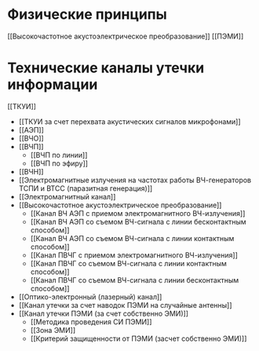 

# Физические принципы
[[Высокочастотное акустоэлектрическое преобразование]]
[[ПЭМИ]]

# Технические каналы утечки информации
[[ТКУИ]]

- [[ТКУИ за счет перехвата акустических сигналов микрофонами]]
- [[АЭП]]
- [[ВЧО]]
- [[ВЧП]]
	- [[ВЧП по линии]]
	- [[ВЧП по эфиру]]
- [[ВЧН]]
- [[Электромагнитные излучения на частотах работы ВЧ-генераторов ТСПИ и ВТСС (паразитная генерация)]]
- [[Электромагнитный канал]]
- [[Высокочастотное акустоэлектрическое преобразование]]
	- [[Канал ВЧ АЭП с приемом электромагнитного ВЧ-излучения]]
	- [[Канал ВЧ АЭП со съемом ВЧ-сигнала с линии бесконтактным способом]]
	- [[Канал ВЧ АЭП со съемом ВЧ-сигнала с линии контактным способом]]
	- [[Канал ПВЧГ с приемом электромагнитного ВЧ-излучения]]
	- [[Канал ПВЧГ со съемом ВЧ-сигнала с линии контактным способом]]
	- [[Канал ПВЧГ со съемом ВЧ-сигнала с линии бесконтактным способом]]
- [[Оптико-электронный (лазерный) канал]]
- [[Канал утечки за счет наводок ПЭМИ на случайные антенны]]
- [[Канал утечки ПЭМИ (за счет собственно ЭМИ)]]
	- [[Методика проведения СИ ПЭМИ]]
	- [[Зона ЭМИ]]
	- [[Критерий защищенности от ПЭМИ (засчет собственно ЭМИ)]]
